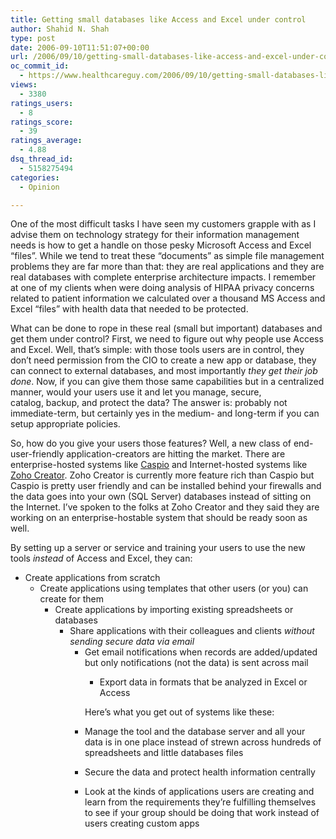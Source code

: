 ```yaml
---
title: Getting small databases like Access and Excel under control
author: Shahid N. Shah
type: post
date: 2006-09-10T11:51:07+00:00
url: /2006/09/10/getting-small-databases-like-access-and-excel-under-control/
oc_commit_id:
  - https://www.healthcareguy.com/2006/09/10/getting-small-databases-like-access-and-excel-under-control/1478769066
views:
  - 3380
ratings_users:
  - 8
ratings_score:
  - 39
ratings_average:
  - 4.88
dsq_thread_id:
  - 5158275494
categories:
  - Opinion

---
```

One of the most difficult tasks I have seen my customers grapple with as I advise them on technology strategy for their information management needs is how to get a handle on those pesky Microsoft Access and Excel &#8220;files&#8221;. While we tend to treat these&nbsp;&#8220;documents&#8221; as simple file management problems they are far more than that: they are real applications and they are real databases with complete enterprise architecture impacts. I remember at one of my clients when were doing analysis of HIPAA privacy concerns related to patient information we calculated over a thousand MS Access and Excel &#8220;files&#8221; with health data that needed to be protected.

What can be done to rope in these real (small but important) databases and get them under control? First, we need to figure out why people use Access and Excel. Well, that&#8217;s simple: with those tools users are in control, they don&#8217;t need permission from the CIO to create a new app or database, they can connect to external databases, and most importantly _they get their job done_. Now, if you can give them those same capabilities but in a centralized manner, would your users use it and let you manage, secure, catalog,&nbsp;backup, and protect the data? The answer is: probably not immediate-term, but certainly yes in the medium- and long-term if you can setup appropriate policies.

So, how do you give your users those features? Well, a new class of end-user-friendly application-creators are hitting the market. There are enterprise-hosted systems like [Caspio][1] and Internet-hosted systems like [Zoho Creator][2]. Zoho Creator is currently more feature rich than Caspio but Caspio is pretty user friendly and can be installed behind your firewalls and the data goes into your own (SQL Server) databases instead of sitting on the Internet. I&#8217;ve spoken to the folks at Zoho Creator and they said they are working on an enterprise-hostable system that should be ready soon as well.

By setting up a server or service and training your users to use the new tools _instead_ of Access and Excel, they can:

  * Create applications from scratch 
      * Create applications using templates that other users (or you) can create for them 
          * Create applications by importing existing spreadsheets or databases 
              * Share applications with their colleagues and clients _without sending secure data via email_ 
                  * Get email notifications when records are added/updated but only notifications (not the data) is sent across mail 
                      * Export data in formats that be analyzed in Excel or Access</ul> 
                    Here&#8217;s what you get out of systems like these: 
                    
                      * Manage the tool and the database server and all your data is in one place instead of strewn across hundreds of spreadsheets and little databases files
                      * Secure the data and protect health information centrally
                      * Look at the kinds of applications users are creating and learn from the requirements they&#8217;re fulfilling themselves to see if your group should be doing that work instead of users creating custom apps

 [1]: http://www.caspio.com
 [2]: http://www.zohocreator.com